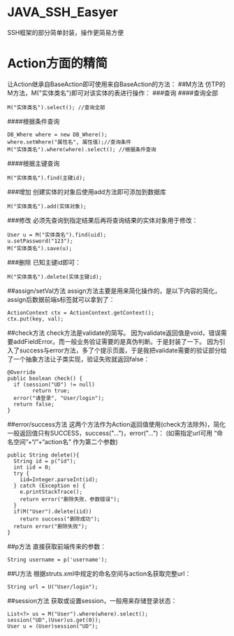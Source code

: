 # JAVA_SSH_Easyer
SSH框架的部分简单封装，操作更简易方便
# Action方面的精简
让Action继承自BaseAction即可使用来自BaseAction的方法：
##M方法
仿TP的M方法，M("实体类名")即可对该实体的表进行操作：
###查询
####查询全部
```
M("实体类名").select(); //查询全部
```
####根据条件查询
```
DB_Where where = new DB_Where();
where.setWhere("属性名", 属性值);//查询条件
M("实体类名").where(where).select(); //根据条件查询
```
####根据主键查询
```
M("实体类名").find(主键id);
```
###增加
创建实体的对象后使用add方法即可添加到数据库
```
M("实体类名").add(实体对象);
```
###修改
必须先查询到指定结果后再将查询结果的实体对象用于修改：
```
User u = M("实体类名").find(uid);
u.setPassword("123");
M("实体类名").save(u);
```
###删除
已知主键id即可：
```
M("实体类名").delete(实体主键id);
```
##assign/setVal方法
assign方法主要是用来简化操作的，是以下内容的简化，assign后数据前端s标签就可以拿到了：
```
ActionContext ctx = ActionContext.getContext();
ctx.put(key, val);
```
##check方法
check方法是validate的简写。
因为validate返回值是void，错误需要addFieldError。而一般业务验证需要的是真伪判断。于是封装了一下。
因为引入了success与error方法，多了个提示页面，于是我把validate需要的验证部分给了一个抽象方法让子类实现，验证失败就返回false：
```
@Override
public boolean check() {
  if (session("UD") != null)
		return true;
  error("请登录", "User/login");
  return false;
}
```
##error/success方法
这两个方法作为Action返回值使用(check方法除外)，简化一般返回值只有SUCCESS，success("...")，error("...")：
(如需指定url可用 “命名空间”+“/”+“action名” 作为第二个参数)
```
public String delete(){
  String id = p("id");
  int iid = 0;
  try {
    iid=Integer.parseInt(id);
  } catch (Exception e) {
    e.printStackTrace();
    return error("删除失败，参数错误");
  }
  if(M("User").delete(iid))
    return success("删除成功");
  return error("删除失败");
}
```
##p方法
直接获取前端传来的参数：
```
String username = p('username');
```
##U方法
根据struts.xml中规定的命名空间与action名获取完整url：
```
String url = U("User/login");
```
##session方法
获取或设置session，一般用来存储登录状态：
```
List<?> us = M("User").where(where).select();
session("UD",(User)us.get(0));
User u = (User)session("UD");
```
